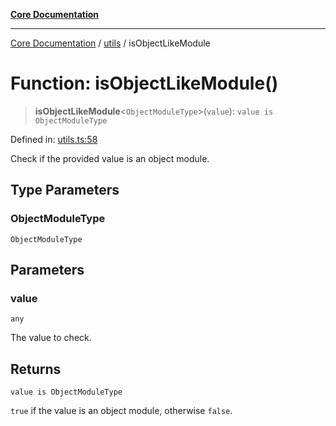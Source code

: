 [**Core Documentation**](../../README.md)

***

[Core Documentation](../../README.md) / [utils](../README.md) / isObjectLikeModule

# Function: isObjectLikeModule()

> **isObjectLikeModule**\<`ObjectModuleType`\>(`value`): `value is ObjectModuleType`

Defined in: [utils.ts:58](https://github.com/stonemjs/core/blob/65c9e07f9d264b07f6e4091fcc29046b5ca8ea45/src/utils.ts#L58)

Check if the provided value is an object module.

## Type Parameters

### ObjectModuleType

`ObjectModuleType`

## Parameters

### value

`any`

The value to check.

## Returns

`value is ObjectModuleType`

`true` if the value is an object module, otherwise `false`.
